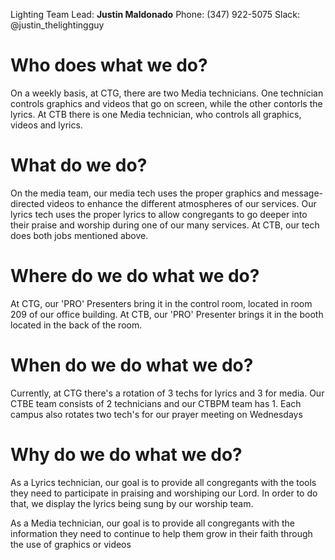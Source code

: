 <!-- TITLE: Five Ws -->
<!-- SUBTITLE: As a media technician, you are expected utilize the tools we have to help engage people in our services -->

Lighting Team Lead:
**Justin Maldonado**
Phone: (347) 922-5075
Slack: @justin_thelightingguy
# Who does what we do?
On a weekly basis, at CTG, there are two Media technicians. One technician controls graphics and videos that go on screen, while the other contorls the lyrics.
At CTB there is one Media technician, who controls all graphics, videos and lyrics. 
# What do we do?
On the media team, our media tech uses the proper graphics and message-directed videos to enhance the different atmospheres of our services. Our lyrics tech uses the proper lyrics to allow congregants to go deeper into their praise and worship during one of our many services.
At CTB, our tech does both jobs mentioned above.
# Where do we do what we do?
At CTG, our 'PRO' Presenters bring it in the control room, located in room 209 of our office building.
At CTB, our 'PRO' Presenter brings it in the booth located in the back of the room.
# When do we do what we do?
Currently, at CTG there's a rotation of 3 techs for lyrics and 3 for media.
Our CTBE team consists of 2 technicians and our CTBPM team has 1.
Each campus also rotates two tech's for our prayer meeting on Wednesdays
# Why do we do what we do?
As a Lyrics technician, our goal is to provide all congregants with the tools they need to participate in praising and worshiping our Lord. In order to do that, we display the lyrics being sung by our worship team.

As a Media technician, our goal is to provide all congregants with the information they need to continue to help them grow in their faith through the use of graphics or videos